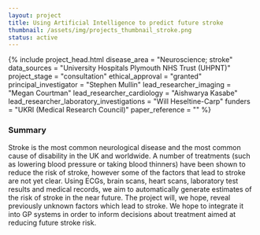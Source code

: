 ```yaml
---
layout: project
title: Using Artificial Intelligence to predict future stroke
thumbnail: /assets/img/projects_thumbnail_stroke.png
status: active
---
```


{% include project_head.html 
disease_area = "Neuroscience; stroke"
data_sources = "University Hospitals Plymouth NHS Trust (UHPNT)"
project_stage = "consultation"
ethical_approval = "granted"
principal_investigator = "Stephen Mullin"
lead_researcher_imaging = "Megan Courtman"
lead_researcher_cardiology = "Aishwarya Kasabe"
lead_researcher_laboratory_investigations = "Will Heseltine-Carp"
funders = "UKRI (Medical Research Council)"
paper_reference = ""
%}

### Summary
Stroke is the most common neurological disease and the most common cause of disability in the UK and worldwide. A number of treatments (such as lowering blood pressure or taking blood thinners) have been shown to reduce the risk of stroke, however some of the factors that lead to stroke are not yet clear. Using ECGs, brain scans, heart scans, laboratory test results and medical records, we aim to automatically generate estimates of the risk of stroke in the near future. The project will, we hope, reveal previously unknown factors which lead to stroke. We hope to integrate it into GP systems in order to inform decisions about treatment aimed at reducing future stroke risk.     

